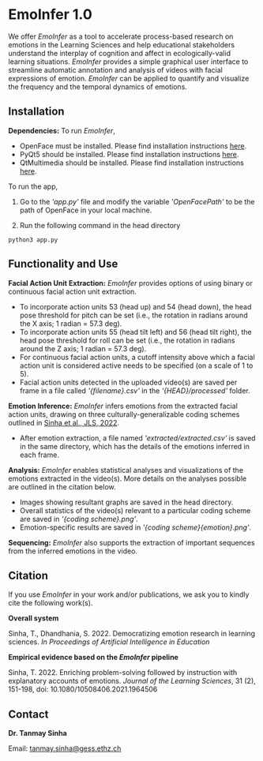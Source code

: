 # EmoInfer 1.0

We offer _EmoInfer_ as a tool to accelerate process-based research on emotions in the Learning Sciences and help educational stakeholders understand the interplay of cognition and affect in ecologically-valid learning situations. _EmoInfer_ provides a simple graphical user interface to streamline automatic annotation and analysis of videos with facial expressions of emotion. _EmoInfer_ can be applied to quantify and visualize the frequency and the temporal dynamics of emotions.

## Installation

**Dependencies:** To run _EmoInfer_, 
* OpenFace must be installed. Please find installation instructions [here](https://github.com/TadasBaltrusaitis/OpenFace/wiki#installation).
* PyQt5 should be installed. Please find installation instructions [here](https://pypi.org/project/PyQt5/).
* QtMultimedia should be installed. Please find installation instructions [here](https://ports.macports.org/port/qt5-qtmultimedia/).


To run the app,

1. Go to the _'app.py'_ file and modify the variable _'OpenFacePath'_ to be the path of OpenFace in your local machine.

2. Run the following command in the head directory

```python3 app.py```


## Functionality and Use

**Facial Action Unit Extraction:** _EmoInfer_ provides options of using binary or continuous facial action unit extraction.
* To incorporate action units 53 (head up) and 54 (head down), the head pose threshold for pitch can be set (i.e., the rotation in radians around the X axis; 1 radian = 57.3 deg). 
* To incorporate action units 55 (head tilt left) and 56 (head tilt right), the head pose threshold for roll can be set (i.e., the rotation in radians around the Z axis; 1 radian = 57.3 deg).
* For continuous facial action units, a cutoff intensity above which a facial action unit is considered active needs to be specified (on a scale of 1 to 5). 
* Facial action units detected in the uploaded video(s) are saved per frame in a file called _'{filename}.csv'_ in the _'{HEAD}/processed'_ folder.


**Emotion Inference:** _EmoInfer_ infers emotions from the extracted facial action units, drawing on three culturally-generalizable coding schemes outlined in [Sinha et al., JLS, 2022](https://www.tandfonline.com/doi/full/10.1080/10508406.2021.1964506).
* After emotion extraction, a file named _'extracted/extracted.csv'_ is saved in the same directory, which has the details of the emotions inferred in each frame.


**Analysis:** _EmoInfer_ enables statistical analyses and visualizations of the emotions extracted in the video(s). More details on the analyses possible are outlined in the citation below.
* Images showing resultant graphs are saved in the head directory. 
* Overall statistics of the video(s) relevant to a particular coding scheme are saved in _'{coding scheme}.png'_.
* Emotion-specific results are saved in _'{coding scheme}{emotion}.png'_. 

**Sequencing:** _EmoInfer_ also supports the extraction of important sequences from the inferred emotions in the video. 


## Citation

If you use _EmoInfer_ in your work and/or publications, we ask you to kindly cite the following work(s).

**Overall system**

Sinha, T., Dhandhania, S. 2022. Democratizing emotion research in learning sciences. _In Proceedings of Artificial Intelligence in Education_

**Empirical evidence based on the _EmoInfer_ pipeline**

Sinha, T. 2022. Enriching problem-solving followed by instruction with explanatory accounts of emotions. _Journal of the Learning Sciences_, 31 (2), 151-198, doi: 10.1080/10508406.2021.1964506


## Contact

**Dr. Tanmay Sinha**

Email: tanmay.sinha@gess.ethz.ch
